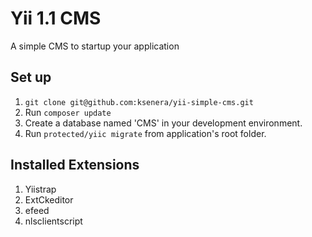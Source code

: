 # Yii 1.1 CMS
A simple CMS to startup your application

## Set up
1. `git clone git@github.com:ksenera/yii-simple-cms.git`
2. Run `composer update`
3. Create a database named 'CMS' in your development environment.
4. Run `protected/yiic migrate` from application's root folder.

## Installed Extensions
1. Yiistrap
2. ExtCkeditor
3. efeed
4. nlsclientscript